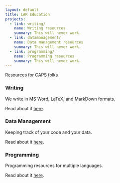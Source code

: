 ```yaml
---
layout: default
title: LAR Education
projects:
  - link: writing/
    name: Writing resources
    summary: This will never work.
  - link: datamanagement/
    name: Data management resources
    summary: This will never work.
  - link: programming/
    name: Programming resources
    summary: This will never work.
---
```


Resources for CAPS folks

### Writing

We write in MS Word, LaTeX, and MarkDown formats.

Read about it [here](writing).

### Data Management

Keeping track of your code and your data.

Read about it [here](datamanagement).

### Programming

Programming resources for multiple languages.

Read about it [here](programming).
